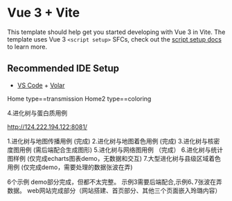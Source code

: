 # Vue 3 + Vite

This template should help get you started developing with Vue 3 in Vite. The template uses Vue 3 `<script setup>` SFCs, check out the [script setup docs](https://v3.vuejs.org/api/sfc-script-setup.html#sfc-script-setup) to learn more.

## Recommended IDE Setup

- [VS Code](https://code.visualstudio.com/) + [Volar](https://marketplace.visualstudio.com/items?itemName=Vue.volar)


Home  type==transmission
Home2 type==coloring

4.进化树与蛋白质用例  

http://124.222.194.122:8081/

1.进化树与地图传播用例   (完成)
2.进化树与地图着色用例   (完成)
3.进化树与核密度图用例   (需后端配合生成图形)
5.进化树与网络图用例     （完成）
6.进化树与统计图样例      (仅完成echarts图表demo，无数据和交互)
7.大型进化树与县级区域着色用例 (仅完成demo，需要处理的数据张波在弄)

6个示例 demo部分完成，但都不太完整。 示例3需要后端配合,示例6､7张波在弄数据。
web网站完成部分（网站搭建、首页部分、其他三个页面嵌入玲璐内容）


